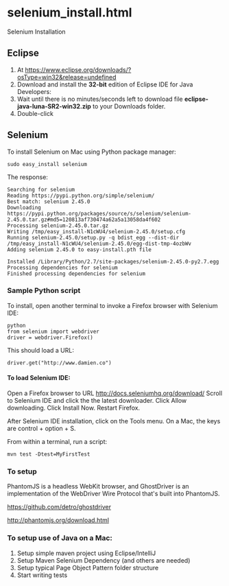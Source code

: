 # selenium_install.html
Selenium Installation

## Eclipse
1. At https://www.eclipse.org/downloads/?osType=win32&release=undefined
2. Download and install the **32-bit** edition of Eclipse IDE for Java Developers:
3. Wait until there is no minutes/seconds left to download file **eclipse-java-luna-SR2-win32.zip** 
to your Downloads folder.
4. Double-click

## Selenium
To install Selenium on Mac using Python package manager:

```
sudo easy_install selenium
```

The response:

```
Searching for selenium
Reading https://pypi.python.org/simple/selenium/
Best match: selenium 2.45.0
Downloading https://pypi.python.org/packages/source/s/selenium/selenium-2.45.0.tar.gz#md5=120813af730474a62a5a13058da4f602
Processing selenium-2.45.0.tar.gz
Writing /tmp/easy_install-N1cWU4/selenium-2.45.0/setup.cfg
Running selenium-2.45.0/setup.py -q bdist_egg --dist-dir /tmp/easy_install-N1cWU4/selenium-2.45.0/egg-dist-tmp-4ozbWv
Adding selenium 2.45.0 to easy-install.pth file

Installed /Library/Python/2.7/site-packages/selenium-2.45.0-py2.7.egg
Processing dependencies for selenium
Finished processing dependencies for selenium
```

### Sample Python script
To install, open another terminal to invoke a Firefox browser with Selenium IDE:

```
python
from selenium import webdriver
driver = webdriver.Firefox()
```

This should load a URL:

```
driver.get("http://www.damien.co")
```

#### To load Selenium IDE:
Open a Firefox browser to URL http://docs.seleniumhq.org/download/
Scroll to Selenium IDE and click the the latest downloader.
Click Allow downloading. 
Click Install Now.
Restart Firefox.

After Selenium IDE installation, click on the Tools menu.
On a Mac, the keys are control + option + S.

From within a terminal, run a script:

```
mvn test -Dtest=MyFirstTest
```

### To setup 

PhantomJS is a headless WebKit browser, and GhostDriver is an implementation of the WebDriver Wire Protocol that's built into PhantomJS.

https://github.com/detro/ghostdriver

http://phantomjs.org/download.html

### To setup use of Java on a Mac:

1. Setup simple maven project using Eclipse/IntelliJ
2. Setup Maven Selenium Dependency (and others are needed)
3. Setup typical Page Object Pattern folder structure
4. Start writing tests
